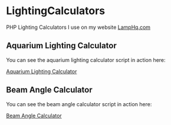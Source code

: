 # LightingCalculators
PHP Lighting Calculators I use on my website [LampHq.com](https://lamphq.com)

## Aquarium Lighting Calculator

You can see the aquarium lighting calculator script in action here:

[Aquarium Lighting Calculator](https://lamphq.com/aquarium-lighting-calculator/)


## Beam Angle Calculator

You can see the beam angle calculator script in action here:

[Beam Angle Calculator](https://lamphq.com/beam-angle/)